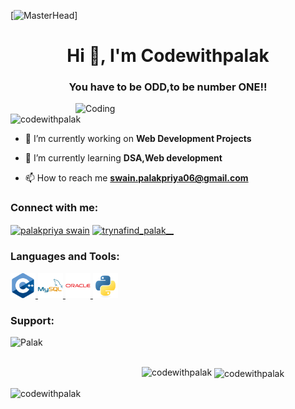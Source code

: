 [![MasterHead](https://cdn1.vogel.de/BNueWF9WfxZoOJIfpXvTMKXU868=/fit-in/800x0/p7i.vogel.de/wcms/9d/e0/9de0c6f0fcd9f328c533d415a3c4488e/0113286401.jpeg)]
<h1 align="center">Hi 👋, I'm Codewithpalak</h1>
<h3 align="center">You have to be ODD,to be number ONE!!</h3>
<img align="right" alt="Coding" width="400" src="https://img.etimg.com/thumb/width-1200,height-1200,imgsize-638053,resizemode-75,msid-84146083/prime/technology-and-startups/booting-up-developer-economy-how-tech-startups-are-helping-coders-build-and-test-software-faster.jpg">

<p align="left"> <img src="https://komarev.com/ghpvc/?username=codewithpalak&label=Profile%20views&color=0e75b6&style=flat" alt="codewithpalak" /> </p>

- 🔭 I’m currently working on **Web Development Projects**

- 🌱 I’m currently learning **DSA,Web development**

- 📫 How to reach me **swain.palakpriya06@gmail.com**

<h3 align="left">Connect with me:</h3>
<p align="left">
<a href="https://www.linkedin.com/in/palakpriya-swain/" target="blank"><img align="center" src="https://raw.githubusercontent.com/rahuldkjain/github-profile-readme-generator/master/src/images/icons/Social/linked-in-alt.svg" alt="palakpriya swain" height="30" width="40" /></a>
<a href="https://instagram.com/trynafind_palak__" target="blank"><img align="center" src="https://raw.githubusercontent.com/rahuldkjain/github-profile-readme-generator/master/src/images/icons/Social/instagram.svg" alt="trynafind_palak__" height="30" width="40" /></a>
</p>

<h3 align="left">Languages and Tools:</h3>
<p align="left"> <a href="https://www.w3schools.com/cpp/" target="_blank" rel="noreferrer"> <img src="https://raw.githubusercontent.com/devicons/devicon/master/icons/cplusplus/cplusplus-original.svg" alt="cplusplus" width="40" height="40"/> </a> <a href="https://www.mysql.com/" target="_blank" rel="noreferrer"> <img src="https://raw.githubusercontent.com/devicons/devicon/master/icons/mysql/mysql-original-wordmark.svg" alt="mysql" width="40" height="40"/> </a> <a href="https://www.oracle.com/" target="_blank" rel="noreferrer"> <img src="https://raw.githubusercontent.com/devicons/devicon/master/icons/oracle/oracle-original.svg" alt="oracle" width="40" height="40"/> </a> <a href="https://www.python.org" target="_blank" rel="noreferrer"> <img src="https://raw.githubusercontent.com/devicons/devicon/master/icons/python/python-original.svg" alt="python" width="40" height="40"/> </a> </p>

<h3 align="left">Support:</h3>
<p><a href="https://www.buymeacoffee.com/Palak"> <img align="left" src="https://cdn.buymeacoffee.com/buttons/v2/default-yellow.png" height="50" width="210" alt="Palak" /></a></p><br><br>

<p><img align="left" src="https://github-readme-stats.vercel.app/api/top-langs?username=codewithpalak&show_icons=true&locale=en&layout=compact" alt="codewithpalak" /></p>

<p>&nbsp;<img align="center" src="https://github-readme-stats.vercel.app/api?username=codewithpalak&show_icons=true&locale=en" alt="codewithpalak" /></p>

<p><img align="center" src="https://github-readme-streak-stats.herokuapp.com/?user=codewithpalak&" alt="codewithpalak" /></p>

